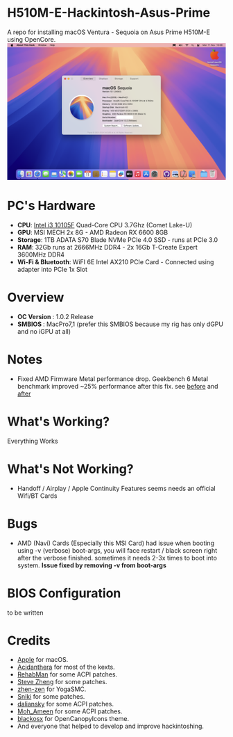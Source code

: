 # H510M-E-Hackintosh-Asus-Prime

A repo for installing macOS Ventura - Sequoia on Asus Prime H510M-E using OpenCore.
![](Images/Screenshot.png)

# PC's Hardware 
- <b>CPU</b>: [Intel i3 10105F](https://www.intel.co.id/content/www/id/id/products/sku/203474/intel-core-i310105f-processor-6m-cache-up-to-4-40-ghz/specifications.html) Quad-Core CPU 3.7Ghz (Comet Lake-U)
- <b>GPU</b>: MSI MECH 2x 8G - AMD Radeon RX 6600 8GB
- <b>Storage</b>: 1TB ADATA S70 Blade NVMe PCIe 4.0 SSD - runs at PCIe 3.0
- <b>RAM</b>: 32Gb runs at 2666MHz DDR4 - 2x 16Gb T-Create Expert 3600MHz DDR4 
- <b>Wi-Fi & Bluetooth</b>: WiFI 6E Intel AX210 PCIe Card - Connected using adapter into PCIe 1x Slot

# Overview
- <b>OC Version </b>: 1.0.2 Release
- <b>SMBIOS </b>: MacPro7,1 (prefer this SMBIOS because my rig has only dGPU and no iGPU at all)

# Notes
- Fixed AMD Firmware Metal performance drop. Geekbench 6 Metal benchmark improved ~25% performance after this fix. see [before](https://browser.geekbench.com/v6/compute/1804628) and [after](https://browser.geekbench.com/v6/compute/3105699)

# What's Working?
Everything Works 

# What's Not Working?
- Handoff / Airplay / Apple Continuity Features seems needs an official Wifi/BT Cards

# Bugs

- AMD (Navi) Cards (Especially this MSI Card) had issue when booting using -v (verbose) boot-args, you will face restart / black screen right after the verbose finished. sometimes it needs 2-3x times to boot into system. **Issue fixed by removing -v from boot-args**

# BIOS Configuration
to be written

# Credits
- [Apple](https://www.apple.com) for macOS.
- [Acidanthera](https://github.com/acidanthera) for most of the kexts.
- [RehabMan](https://github.com/RehabMan) for some ACPI patches.
- [Steve Zheng](https://github.com/stevezhengshiqi) for some patches.
- [zhen-zen](https://github.com/zhen-zen) for YogaSMC.
- [Sniki](https://github.com/Sniki) for some patches.
- [daliansky](https://github.com/daliansky) for some ACPI patches.
- [Moh_Ameen](https://github.com/ameenjuz) for some ACPI patches.
- [blackosx](https://github.com/blackosx/OpenCanopyIcons) for OpenCanopyIcons theme.
- And everyone that helped to develop and improve hackintoshing.
